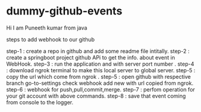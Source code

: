# dummy-github-events


Hi I am Puneeth kumar from java


steps to add webhook to our github

step-1 : create a repo in github and add some readme file intitally.
step-2 : create a springboot project github APi to get the info. about event in WebHook.
step-3 : run the application and with server port number .
step-4 : download ngrok terminal to make this local server to global server.
step-5 : copy the url which come from ngrok .
step-5 : open github with respective branch go-to-settings check webhook add new with url copied from ngrok.
step-6 : webhook for push,pull,commit,merge.
step-7 : perfom operation for your git account with above commands.
step-8 : save that event coming from console to the logger.